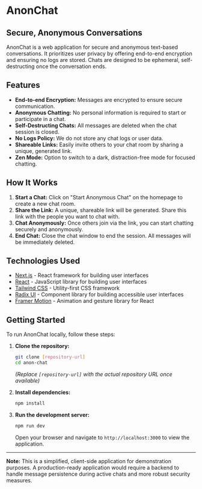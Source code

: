 # AnonChat

## Secure, Anonymous Conversations

AnonChat is a web application for secure and anonymous text-based conversations. It prioritizes user privacy by offering end-to-end encryption and ensuring no logs are stored. Chats are designed to be ephemeral, self-destructing once the conversation ends.

## Features

- **End-to-end Encryption:** Messages are encrypted to ensure secure communication.
- **Anonymous Chatting:** No personal information is required to start or participate in a chat.
- **Self-Destructing Chats:** All messages are deleted when the chat session is closed.
- **No Logs Policy:** We do not store any chat logs or user data.
- **Shareable Links:** Easily invite others to your chat room by sharing a unique, generated link.
- **Zen Mode:** Option to switch to a dark, distraction-free mode for focused chatting.

## How It Works

1. **Start a Chat:** Click on "Start Anonymous Chat" on the homepage to create a new chat room.
2. **Share the Link:** A unique, shareable link will be generated. Share this link with the people you want to chat with.
3. **Chat Anonymously:** Once others join via the link, you can start chatting securely and anonymously.
4. **End Chat:** Close the chat window to end the session. All messages will be immediately deleted.

## Technologies Used

- [Next.js](https://nextjs.org/) - React framework for building user interfaces
- [React](https://reactjs.org/) - JavaScript library for building user interfaces
- [Tailwind CSS](https://tailwindcss.com/) - Utility-first CSS framework
- [Radix UI](https://www.radix-ui.com/) - Component library for building accessible user interfaces
- [Framer Motion](https://www.framer.com/motion/) - Animation and gesture library for React

## Getting Started

To run AnonChat locally, follow these steps:

1. **Clone the repository:**
   ```bash
   git clone [repository-url]
   cd anon-chat
   ```
   *(Replace `[repository-url]` with the actual repository URL once available)*

2. **Install dependencies:**
   ```bash
   npm install
   ```

3. **Run the development server:**
   ```bash
   npm run dev
   ```

   Open your browser and navigate to `http://localhost:3000` to view the application.

---

**Note:** This is a simplified, client-side application for demonstration purposes. A production-ready application would require a backend to handle message persistence during active chats and more robust security measures.
